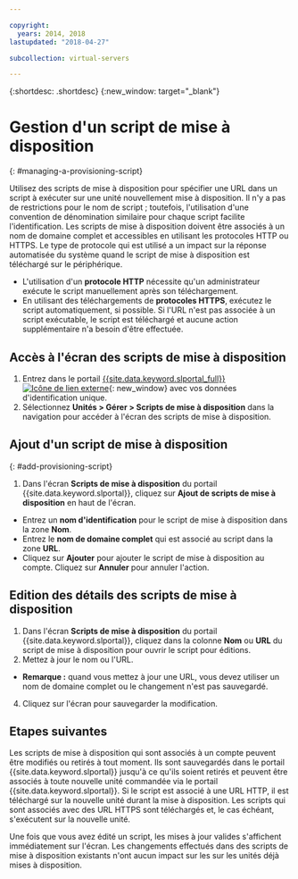 ```yaml
---

copyright:
  years: 2014, 2018
lastupdated: "2018-04-27"

subcollection: virtual-servers

---
```


{:shortdesc: .shortdesc}
{:new_window: target="_blank"}

# Gestion d'un script de mise à disposition
{: #managing-a-provisioning-script}

Utilisez des scripts de mise à disposition pour spécifier une URL dans un script à exécuter sur une unité nouvellement mise à disposition. Il n'y a pas de restrictions pour le nom de script ; toutefois, l'utilisation d'une convention de dénomination similaire pour chaque script facilite l'identification. Les scripts de mise à disposition doivent être associés à un nom de domaine complet et accessibles en utilisant les protocoles HTTP ou HTTPS. Le type de protocole qui est utilisé a un impact sur la réponse automatisée du système quand le script de mise à disposition est téléchargé sur le périphérique.

* L'utilisation d'un **protocole HTTP** nécessite qu'un administrateur exécute le script manuellement après son téléchargement.
* En utilisant des téléchargements de **protocoles HTTPS**, exécutez le script automatiquement, si possible. Si l'URL n'est pas associée à un script exécutable, le script est téléchargé et aucune action supplémentaire n'a besoin d'être effectuée.

## Accès à l'écran des scripts de mise à disposition
1. Entrez dans le portail [{{site.data.keyword.slportal_full}} ![Icône de lien externe](../icons/launch-glyph.svg "Icône de lien externe")](https://control.softlayer.com/){: new_window} avec vos données d'identification unique.
2. Sélectionnez **Unités > Gérer > Scripts de mise à disposition** dans la navigation pour accéder à l'écran des scripts de mise à disposition.


## Ajout d'un script de mise à disposition
{: #add-provisioning-script}

1. Dans l'écran **Scripts de mise à disposition** du portail {{site.data.keyword.slportal}}, cliquez sur **Ajout de scripts de mise à disposition** en haut de l'écran.
* Entrez un **nom d'identification** pour le script de mise à disposition dans la zone **Nom**.
* Entrez le **nom de domaine complet** qui est associé au script dans la zone **URL**.
* Cliquez sur **Ajouter** pour ajouter le script de mise à disposition au compte. Cliquez sur **Annuler** pour annuler l'action.

## Edition des détails des scripts de mise à disposition

1. Dans l'écran **Scripts de mise à disposition** du portail {{site.data.keyword.slportal}}, cliquez dans la colonne **Nom** ou **URL** du script de mise à disposition pour ouvrir le script pour éditions.
3. Mettez à jour le nom ou l'URL.
  * **Remarque :** quand vous mettez à jour une URL, vous devez utiliser un nom de domaine complet ou le changement n'est pas sauvegardé.
4. Cliquez sur l'écran pour sauvegarder la modification.

## Etapes suivantes

Les scripts de mise à disposition qui sont associés à un compte peuvent être modifiés ou retirés à tout moment. Ils sont sauvegardés dans le portail {{site.data.keyword.slportal}} jusqu'à ce qu'ils soient retirés et peuvent être associés à toute nouvelle unité commandée via le portail {{site.data.keyword.slportal}}. Si le script est associé à une URL HTTP, il est téléchargé sur la nouvelle unité durant la mise à disposition. Les scripts qui sont associés avec des URL HTTPS sont téléchargés et, le cas échéant, s'exécutent sur la nouvelle unité.

Une fois que vous avez édité un script, les mises à jour valides s'affichent immédiatement sur l'écran. Les changements effectués dans des scripts de mise à disposition existants n'ont aucun impact sur les sur les unités déjà mises à disposition.
